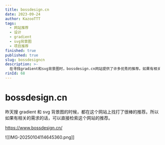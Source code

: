 ```yaml
---
title: bossdesign.cn
date: 2023-09-24
author: KazooTTT
tags:
  - 网站推荐
  - 设计
  - gradient
  - svg背景图
  - 项目推荐
finished: true
published: true
slug: bossdesigncn
description: >-
  在寻找gradient和svg背景图时，bossdesign.cn网站提供了许多优秀的推荐。如果有相关需求，可以直接访问该网站获取推荐资源。网址为：<https://www.bossdesign.cn/>。
rinId: 68
---
```


# bossdesign.cn

昨天搜 gradient 和 svg 背景图的时候，都在这个网站上找打了很棒的推荐。所以如果有相关的需求的话，可以直接检索这个网站的推荐。

<https://www.bossdesign.cn/>

![[IMG-20250104114645360.png]]
